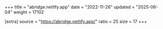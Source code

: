 +++
title = "abridge.netlify.app"
date = "2022-11-26"
updated = "2025-06-04"
weight = 17102

[extra]
source = "https://abridge.netlify.app/"
ratio = 25
size = 17
+++

